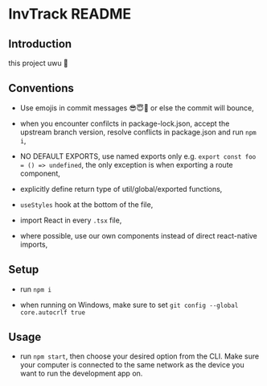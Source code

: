 # InvTrack README

## Introduction

this project uwu 🥰

## Conventions

- Use emojis in commit messages 😎😇🥶 or else the commit will bounce,

- when you encounter confilcts in package-lock.json, accept the upstream branch version, resolve conflicts in package.json and run `npm i`,

- NO DEFAULT EXPORTS, use named exports only e.g. `export const foo = () => undefined`, the only exception is when exporting a route component,

- explicitly define return type of util/global/exported functions,

- `useStyles` hook at the bottom of the file,

- import React in every `.tsx` file,

- where possible, use our own components instead of direct react-native imports,

## Setup

- run `npm i`

- when running on Windows, make sure to set `git config --global core.autocrlf true`

## Usage

- run `npm start`, then choose your desired option from the CLI. Make sure your computer is connected to the same network as the device you want to run the development app on.
